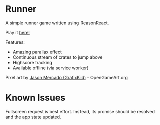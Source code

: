 # Runner

A simple runner game written using ReasonReact.

Play it [here!](https://eldad.github.io/runner/)

Features:
* Amazing parallax effect
* Continuous stream of crates to jump above
* Highscore tracking
* Available offline (via service worker)

Pixel art by [Jason Mercado (GrafixKid)](https://opengameart.org/users/grafxkid) - OpenGameArt.org

# Known Issues

Fullscreen request is best effort. Instead, its promise should be resolved and the app state updated.
